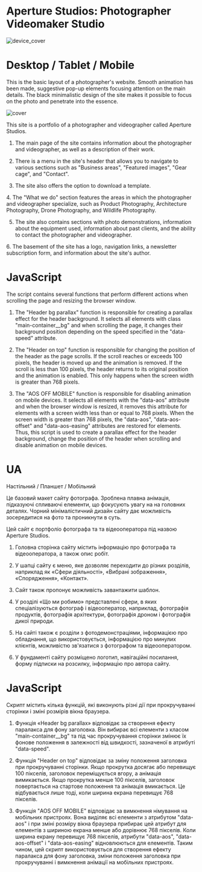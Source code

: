 # Aperture Studios: Photographer Videomaker Studio

![device_cover](https://github.com/Moonamee/Aperture-Studios/assets/116831065/00356952-23d2-46c9-bab2-059166fc7910)

# Desktop / Tablet / Mobile

This is the basic layout of a photographer's
website. Smooth animation has been made,
suggestive pop-up elements focusing attention on
the main details. The black minimalistic design of
the site makes it possible to focus on the photo
and penetrate into the essence.

![cover](https://github.com/Moonamee/Aperture-Studios-Photographer-Videomaker/assets/116831065/641089ef-12f4-4633-907e-c7ef63332a48)

This site is a portfolio of a photographer and
videographer called Aperture Studios.

1. The main page of the site contains
information about the photographer and
videographer, as well as a description of their
work.

2. There is a menu in the site's header that
allows you to navigate to various sections such
as "Business areas", "Featured images", "Gear
cage", and "Contact".

3. The site also offers the option to download a
template.
</p>
<p>
4. The "What we do" section features the areas
in which the photographer and videographer
specialize, such as Product Photography,
Architecture Photography, Drone Photography, and
Wildlife Photography.

5. The site also contains sections with photo
demonstrations, information about the equipment
used, information about past clients, and the
ability to contact the photographer and
videographer.
</p>
<p>
6. The basement of the site has a logo,
navigation links, a newsletter subscription
form, and information about the site's author.

# JavaScript

The script contains several functions that
perform different actions when scrolling the
page and resizing the browser window.

1. The "Header bg parallax" function is
responsible for creating a parallax effect for
the header background. It selects all elements
with class "main-container__bg" and when
scrolling the page, it changes their background
position depending on the speed specified in the
"data-speed" attribute.

2. The "Header on top" function is responsible
for changing the position of the header as the
page scrolls. If the scroll reaches or exceeds
100 pixels, the header is moved up and the
animation is removed. If the scroll is less than
100 pixels, the header returns to its original
position and the animation is enabled. This only
happens when the screen width is greater than
768 pixels.

3. The "AOS OFF MOBILE" function is responsible
for disabling animation on mobile devices. It
selects all elements with the "data-aos"
attribute and when the browser window is
resized, it removes this attribute for elements
with a screen width less than or equal to 768
pixels. When the screen width is greater than
768 pixels, the "data-aos", "data-aos-offset"
and "data-aos-easing" attributes are restored
for elements. Thus, this script is used to
create a parallax effect for the header
background, change the position of the header
when scrolling and disable animation on mobile
devices.

# UA
Настільний / Планшет / Мобільний

Це базовий макет сайту фотографа. Зроблена плавна анімація,
підказуючі спливаючі елементи, що фокусують увагу на
на головних деталях. Чорний мінімалістичний дизайн
сайту дає можливість зосередитися на фото
та проникнути в суть.

Цей сайт є портфоліо фотографа та
та відеооператора під назвою Aperture Studios.

1. Головна сторінка сайту містить
інформацію про фотографа та
відеооператора, а також опис робіт.

2. У шапці сайту є меню, яке
дозволяє переходити до різних розділів, наприклад
як «Сфери діяльності», «Вибрані зображення», «Спорядження», «Контакт».

3. Сайт також пропонує можливість завантажити шаблон.

4. У розділі «Що ми робимо» представлені сфери,
в яких спеціалізуються фотограф і відеооператор,
наприклад, фотографія продуктів, фотографія архітектури,
фотографія дроном і фотографія дикої природи.

5. На сайті також є розділи з фотодемонстраціями,
інформацією про обладнання, що використовується,
інформацією про минулих клієнтів,
можливістю зв'язатися з фотографом та відеооператором.

6. У фундаменті сайту розміщено логотип,
навігаційні посилання, форму підписки на розсилку,
інформацію про автора сайту.

# JavaScript

Скрипт містить кілька функцій,
які виконують різні дії при прокручуванні
сторінки і зміні розмірів вікна браузера.

1. Функція «Header bg parallax» відповідає за створення
ефекту паралакса для фону заголовка.
Він вибирає всі елементи з класом "main-container__bg"
та під час прокручування сторінки змінює їх фонове
положення в залежності від швидкості,
зазначеної в атрибуті "data-speed".

2. Функція "Header on top" відповідає за зміну положення заголовка
при прокручуванні сторінки. Якщо прокрутка досягає
або перевищує 100 пікселів, заголовок переміщується вгору,
а анімація вимикається. Якщо прокрутка менше 100 пікселів,
заголовок повертається на стартове положення та анімація вмикається.
Це відбувається лише тоді, коли ширина екрана перевищує 768 пікселів.

3. Функція "AOS OFF MOBILE" відповідає за вимкнення німування на мобільних пристроях.
Вона виділяє всі елементи з атрибутом "data-aos" і при зміні розміру
вікна браузера прибирає цей атрибут для елементів з шириною екрана
менше або дорівнює 768 пікселів. Коли ширина екрану
перевищує 768 пікселів, атрибути "data-aos", "data-aos-offset"
і "data-aos-easing" відновлюються для елементів.
Таким чином, цей скрипт використовується для створення
ефекту паралакса для фону заголовка, зміни положення заголовка
при прокручуванні і вимкнення анімації на мобільних пристроях.

